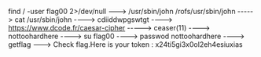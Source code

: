 find / -user flag00 2>/dev/null ---> /usr/sbin/john /rofs/usr/sbin/john -----> cat /usr/sbin/john ----> cdiiddwpgswtgt ----> https://www.dcode.fr/caesar-cipher -----> ceaser(11) ----> nottoohardhere ----> su flag00 ----> passwod nottoohardhere ----> getflag ---> Check flag.Here is your token : x24ti5gi3x0ol2eh4esiuxias